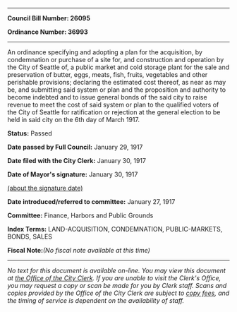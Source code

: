 

********

**Council Bill Number: 26095**
   
**Ordinance Number: 36993**
********

 An ordinance specifying and adopting a plan for the acquisition, by condemnation or purchase of a site for, and construction and operation by the City of Seattle of, a public market and cold storage plant for the sale and preservation of butter, eggs, meats, fish, fruits, vegetables and other perishable provisions; declaring the estimated cost thereof, as near as may be, and submitting said system or plan and the proposition and authority to become indebted and to issue general bonds of the said city to raise revenue to meet the cost of said system or plan to the qualified voters of the City of Seattle for ratification or rejection at the general election to be held in said city on the 6th day of March 1917.

**Status:** Passed
   
**Date passed by Full Council:** January 29, 1917
   
**Date filed with the City Clerk:** January 30, 1917
   
**Date of Mayor's signature:** January 30, 1917
   
[(about the signature date)](/~public/approvaldate.htm)
   
   
   
**Date introduced/referred to committee:** January 27, 1917
   
**Committee:** Finance, Harbors and Public Grounds
   
   
**Index Terms:** LAND-ACQUISITION, CONDEMNATION, PUBLIC-MARKETS, BONDS, SALES

**Fiscal Note:**_(No fiscal note available at this time)_
********

_No text for this document is available on-line. You may view this document at [the Office of the City Clerk](http://www.seattle.gov/leg/clerk/contactUs.htm). If you are unable to visit the Clerk's Office, you may request a copy or scan be made for you by Clerk staff. Scans and copies provided by the Office of the City Clerk are subject to [copy fees](http://clerk.seattle.gov/~public/clerkfees.htm), and the timing of service is dependent on the availability of staff._

